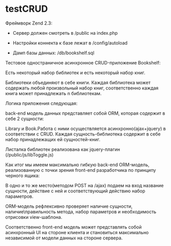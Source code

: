 testCRUD
========

Фреймворк Zend 2.3:

- Сервер должен смотреть в /public на index.php

- Настройки коннекта к базе лежат в /config/autoload

- Дамп базы данных: /db/bookshelf.sql


Тестовое одностраничное асинхронное CRUD-приложение Bookshelf:

Есть некоторый набор библиотек и есть некоторый набор книг.

Библиотеки объединяют в себе книги. Каждая библиотека может содержать любой произвольный набор книг, 
соответственно каждая книга может принадлежать n библиотекам.


Логика приложения следующая:


back-end модель данных представляет собой ORM, которая содержит в себе 2 сущности: 

Library и Book.Работа с ними осуществляется асинхронно(ajax+jquery) в соответствии с CRUD. 
Каждая сущность-библиотека содержит в себе набор принадлежащих ей сущностей-книг.


Листалка библиотек реализована как jquery-плагин (/public/js/libToggle.js)


Как итог мы имеем максимально гибкую back-end ORM-модель, реализованную с точки зрения front-end разработчика
по принципу черного ящика: 

В одно и то же место(методом POST на /ajax) подаем на вход название сущности, действие с ней и 
соответствующий действию набор параметров. 

ORM-модель рефлексивно проверяет наличие сущности, наличие\правильность метода, 
набор параметров и необходимость отрисовки view-шаблона. 


Соответственно front-end модель может представлять собой асинхронный UI на стороне клиента  и 
становиться максимально независимой от модели данных на стороне сервера.  
